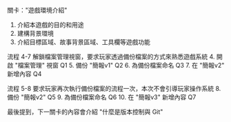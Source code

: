 關卡："遊戲環境介紹"

1. 介紹本遊戲的目的和用途
2. 建構背景環境
3. 介紹目標區域、故事背景區域、工具欄等遊戲功能

流程 4-7 解鎖檔案管理視窗，要求玩家透過備份檔案的方式來熟悉遊戲系統
4. 開啟 "檔案管理" 視窗 Q1
5. 備份 "簡報v1" Q2
6. 為備份檔案命名 Q3
7. 在 "簡報v2" 新增內容 Q4

流程 5-8 要求玩家再次執行備份檔案的流程一次，本次不會引導玩家操作系統
8. 備份 "簡報v2" Q5
9. 為備份檔案命名 Q6
10. 在 "簡報v3" 新增內容 Q7

最後提到，下一關卡的內容會介紹 "什麼是版本控制與 Git"
